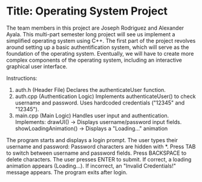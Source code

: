 # Title: Operating System Project
The team members in this project are Joseph Rodriguez and Alexander Ayala. This multi-part semester long project
will see us implement a simplified operating system using C++. The first part of the project revolves around
setting up a basic authentification system, which will serve as the foundation of the operating system. Eventually, we will
have to create more complex components of the operating system, including an interactive graphical user interface.

Instructions: 
1. auth.h (Header File)
Declares the authenticateUser function.
2. auth.cpp (Authentication Logic)
Implements authenticateUser() to check username and password.
Uses hardcoded credentials ("12345" and "12345").
3. main.cpp (Main Logic)
Handles user input and authentication.
Implements:
drawUI() → Displays username/password input fields.
showLoadingAnimation() → Displays a "Loading..." animation


The program starts and displays a login prompt.
The user types their username and password:
Password characters are hidden with *.
Press TAB to switch between username and password fields.
Press BACKSPACE to delete characters.
The user presses ENTER to submit.
If correct, a loading animation appears (Loading...).
If incorrect, an "Invalid Credentials!" message appears.
The program exits after login.



